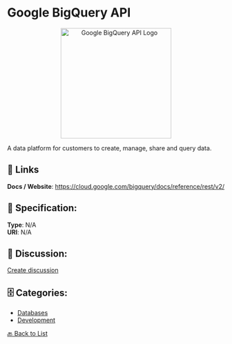 # Google BigQuery API
<p align="center">
    <img width="256" src="https://raw.githubusercontent.com/apis-list/apis-list/main/apis/google-bigquery-api/logo_256x256.png" alt="Google BigQuery API Logo"/>
</p>

A data platform for customers to create, manage, share and query data.

##  🔗 Links
**Docs / Website**: https://cloud.google.com/bigquery/docs/reference/rest/v2/

## 🧬 Specification:
**Type**: N/A  
**URI**: N/A

## 💬 Discussion:
[Create discussion](https://github.com/apis-list/apis-list/discussions/new)

## 🗄️ Categories:
- [Databases](https://github.com/apis-list/apis-list#databases)
- [Development](https://github.com/apis-list/apis-list#development)




[🔙 Back to List](https://github.com/apis-list/apis-list)
